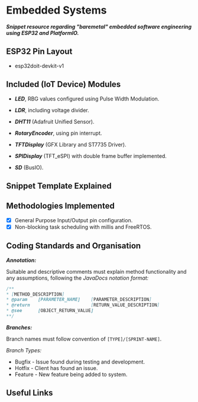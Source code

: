 # Embedded Systems
***Snippet resource regarding "baremetal" embedded software engineering using ESP32 and PlatformIO.***

## ESP32 Pin Layout
* esp32doit-devkit-v1

## Included (IoT Device) Modules
* ***LED***, RBG values configured using Pulse Width Modulation.

* ***LDR***, including voltage divider.

* ***DHT11*** (Adafruit Unified Sensor).

* ***RotaryEncoder***, using pin interrupt.

* ***TFTDisplay*** (GFX Library and ST7735 Driver).

* ***SPIDisplay*** (TFT_eSPI) with double frame buffer implemented.

* ***SD*** (BusIO).

## Snippet Template Explained

## Methodologies Implemented
* [x] General Purpose Input/Output pin configuration.
* [x] Non-blocking task scheduling with millis and FreeRTOS.

## Coding Standards and Organisation
***Annotation:***

Suitable and descriptive comments must explain method functionality and any assumptions, following the 
*JavaDocs notation format:*
```java
/**
* [METHOD_DESCRIPTION]
* @param    [PARAMETER_NAME]    [PARAMETER_DESCRIPTION]
* @return                       [RETURN_VALUE_DESCRIPTION]
* @see      [OBJECT_RETURN_VALUE]
**/
```

***Branches:***

Branch names must follow convention of `[TYPE]/[SPRINT-NAME]`.

*Branch Types:*
- Bugfix - Issue found during testing and development.
- Hotfix - Client has found an issue.
- Feature - New feature being added to system.

## Useful Links
